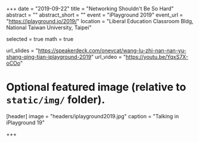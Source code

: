 +++
date = "2019-09-22"
title = "Networking Shouldn't Be So Hard"
abstract = ""
abstract_short = ""
event = "iPlayground 2019"
event_url = "https://iplayground.io/2019/"
location = "Liberal Education Classroom Bldg, National Taiwan University, Taipei"

selected = true
math = true

url_slides = "https://speakerdeck.com/onevcat/wang-lu-zhi-nan-nan-yu-shang-qing-tian-iplayground-2019"
url_video = "https://youtu.be/YqxS7X-oCOo"

# Optional featured image (relative to `static/img/` folder).
[header]
image = "headers/iplayground2019.jpg"
caption = "Talking in iPlayground 19"

+++

